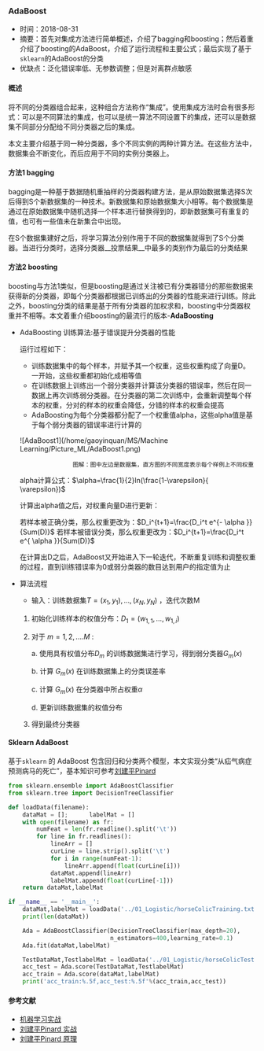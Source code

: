 ### AdaBoost

- 时间：2018-08-31
- 摘要：首先对集成方法进行简单概述，介绍了bagging和boosting；然后着重介绍了boosting的AdaBoost，介绍了运行流程和主要公式；最后实现了基于`sklearn`的AdaBoost的分类
- 优缺点：泛化错误率低、无参数调整；但是对离群点敏感

#### 概述

将不同的分类器组合起来，这种组合方法称作“集成”。使用集成方法时会有很多形式：可以是不同算法的集成，也可以是统一算法不同设置下的集成，还可以是数据集不同部分分配给不同分类器之后的集成。

本文主要介绍基于同一种分类器，多个不同实例的两种计算方法。在这些方法中，数据集会不断变化，而后应用于不同的实例分类器上。

#### 方法1 bagging

bagging是一种基于数据随机重抽样的分类器构建方法，是从原始数据集选择S次后得到S个新数据集的一种技术。新数据集和原始数据集大小相等。每个数据集是通过在原始数据集中随机选择一个样本进行替换得到的，即新数据集可有重复的值，也可有一些值未在新集合中出现。

在S个数据集建好之后，将学习算法分别作用于不同的数据集就得到了S个分类器。当进行分类时，选择分类器__投票结果__中最多的类别作为最后的分类结果

#### 方法2 boosting

boosting与方法1类似，但是boosting是通过关注被已有分类器错分的那些数据来获得新的分类器，即每个分类器都根据已训练出的分类器的性能来进行训练。除此之外，boosting分类的结果是基于所有分类器的加权求和，boosting中分类器权重并不相等。本文着重介绍boosting的最流行的版本-__AdaBoosting__ 

- AdaBoosting 训练算法:基于错误提升分类器的性能

  运行过程如下：

  - 训练数据集中的每个样本，并赋予其一个权重，这些权重构成了向量D。一开始，这些权重都初始化成相等值
  - 在训练数据上训练出一个弱分类器并计算该分类器的错误率，然后在同一数据上再次训练弱分类器。在分类器的第二次训练中，会重新调整每个样本的权重，分对的样本的权重会降低，分错的样本的权重会提高
  - AdaBoosting为每个分类器都分配了一个权重值alpha，这些alpha值是基于每个弱分类器的错误率进行计算的

  ![AdaBoost1](/home/gaoyinquan/MS/Machine Learning/Picture_ML/AdaBoost1.png)

                     图解：图中左边是数据集，直方图的不同宽度表示每个样例上不同权重

  alpha计算公式：$\alpha=\frac{1}{2}ln(\frac{1-\varepsilon}{ \varepsilon})$  

  计算出alpha值之后，对权重向量D进行更新：

  若样本被正确分类，那么权重更改为：$D_i^{t+1}=\frac{D_i^t e^{- \alpha }}{Sum(D)}$   若样本被错误分类，那么权重更改为：$D_i^{t+1}=\frac{D_i^t e^{ \alpha }}{Sum(D)}$ 

  在计算出D之后，AdaBoost又开始进入下一轮迭代，不断重复训练和调整权重的过程，直到训练错误率为0或弱分类器的数目达到用户的指定值为止

- 算法流程

  - 输入：训练数据集$T={(x_1,y_1),...,(x_N,y_N)}$ ，迭代次数M

  1. 初始化训练样本的权值分布：$D_1=(w_{1,1},...,w_{1,i})$ 

  2. 对于 $m=1,2,....M$ :

     a. 使用具有权值分布$D_m$ 的训练数据集进行学习，得到弱分类器$G_m(x)$ 

     b. 计算 $G_m(x)$ 在训练数据集上的分类误差率

     c. 计算 $G_m(x)$ 在分类器中所占权重$\alpha$ 

     d. 更新训练数据集的权值分布

  3. 得到最终分类器

#### Sklearn AdaBoost

基于`sklearn` 的 AdaBoost 包含回归和分类两个模型，本文实现分类“从疝气病症预测病马的死亡”，基本知识可参考[刘建平Pinard](https://www.cnblogs.com/pinard/p/6136914.html) 

```python
from sklearn.ensemble import AdaBoostClassifier
from sklearn.tree import DecisionTreeClassifier

def loadData(filename):
    dataMat = [];      labelMat = []
    with open(filename) as fr:
        numFeat = len(fr.readline().split('\t'))
        for line in fr.readlines():
            lineArr = []
            curLine = line.strip().split('\t')
            for i in range(numFeat-1):
                lineArr.append(float(curLine[i]))
            dataMat.append(lineArr)
            labelMat.append(float(curLine[-1]))
    return dataMat,labelMat

if __name__ == '__main__':
    dataMat,labelMat = loadData('../01_Logistic/horseColicTraining.txt')
    print(len(dataMat))

    Ada = AdaBoostClassifier(DecisionTreeClassifier(max_depth=20),
                             n_estimators=400,learning_rate=0.1)
    Ada.fit(dataMat,labelMat)

    TestDataMat,TestlabelMat = loadData('../01_Logistic/horseColicTest.txt')
    acc_test = Ada.score(TestDataMat,TestlabelMat)
    acc_train = Ada.score(dataMat,labelMat)
    print('acc_train:%.5f,acc_test:%.5f'%(acc_train,acc_test))
```

#### 参考文献

- [机器学习实战](https://www.amazon.cn/gp/search?index=books&keywords=%E6%9C%BA%E5%99%A8%E5%AD%A6%E4%B9%A0%E5%AE%9E%E6%88%98&tag=readfreeme-23) 
- [刘建平Pinard 实战](https://www.cnblogs.com/pinard/p/6136914.html) 
- [刘建平Pinard 原理](https://www.cnblogs.com/pinard/p/6133937.html) 


   
